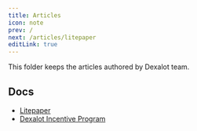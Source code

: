 ```yaml
---
title: Articles
icon: note
prev: /
next: /articles/litepaper
editLink: true
---
```


This folder keeps the articles authored by Dexalot team.

## Docs

* [Litepaper](/articles/litepaper)
* [Dexalot Incentive Program](/articles/dip)
